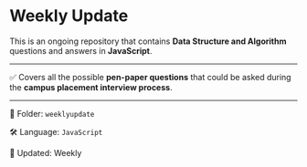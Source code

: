 # Weekly Update

This is an ongoing repository that contains **Data Structure and Algorithm** questions and answers in **JavaScript**.

---

✅ Covers all the possible **pen-paper questions** that could be asked during the **campus placement interview process**.

---

📁 Folder: `weeklyupdate`

🛠 Language: `JavaScript`

📅 Updated: Weekly
